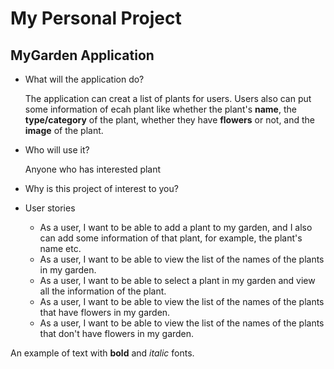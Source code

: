 # My Personal Project

## MyGarden Application

- What will the application do?  

    The application can creat a list of plants for users. Users also can put some information of ecah plant like whether the plant's **name**, the **type/category** of the plant, whether they have **flowers** or not, and the **image** of the plant.
    
- Who will use it? 

    Anyone who has interested plant

- Why is this project of interest to you? 

- User stories 
    - As a user, I want to be able to add a plant to my garden, and I also can add some information of that plant, for example, the plant's name etc.
    - As a user, I want to be able to view the list of the names of the plants in my garden.
    - As a user, I want to be able to select a plant in my garden and view all the information of the plant.
    - As a user, I want to be able to view the list of the names of the plants that have flowers in my garden.
    - As a user, I want to be able to view the list of the names of the plants that don't have flowers in my garden.

An example of text with **bold** and *italic* fonts.  
